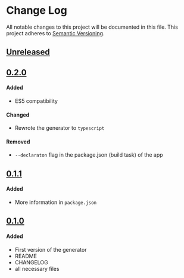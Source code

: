 # Change Log
All notable changes to this project will be documented in this file.
This project adheres to [Semantic Versioning](http://semver.org/).

## [Unreleased]

## [0.2.0]
#### Added
- ES5 compatibility

#### Changed
- Rewrote the generator to `typescript`

#### Removed
- `--declaraton` flag in the package.json (build task) of the app 

## [0.1.1]
#### Added
- More information in `package.json`

## [0.1.0]
#### Added
- First version of the generator
- README
- CHANGELOG
- all necessary files


[Unreleased]: https://github.com/smartive/generator-giuseppe/compare/v0.2.0...master
[0.2.0]: https://github.com/smartive/generator-giuseppe/compare/v0.1.1...v0.2.0
[0.1.1]: https://github.com/smartive/generator-giuseppe/compare/v0.1.0...v0.1.1
[0.1.0]: https://github.com/smartive/generator-giuseppe/tree/v0.1.0